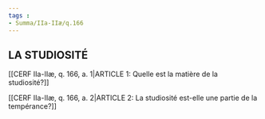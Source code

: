```yaml
---
tags : 
- Summa/IIa-IIæ/q.166
---
```


## LA STUDIOSITÉ

[[CERF IIa-IIæ, q. 166, a. 1|ARTICLE 1: Quelle est la matière de la studiosité?]]

[[CERF IIa-IIæ, q. 166, a. 2|ARTICLE 2: La studiosité est-elle une partie de la tempérance?]]

